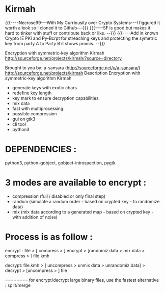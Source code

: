 Kirmah
======

{{{----Necrose99---With My Curriousity over Crypto Systems---I figgured it worth a look so I cloned it to Github---}}}
{{{----SF is good but makes it hard to tinker with stuff or contribute back or like. --}}}
{{{----Add in known  Crypto  IE PKI and Py-Bcrpt for streaching keys and protecting the symetric key from party A to Party B it shows promis.  --}}}

Encryption with symmetric-key algorithm Kirmah
http://sourceforge.net/projects/kirmah/?source=directory

Brought to you by: a-sansara (http://sourceforge.net/u/a-sansara/)
http://sourceforge.net/projects/kirmah
Description
Encryption with symmetric-key algorithm Kirmah

- generate keys with exotic chars
- redefine key length
- key mark to ensure decryption capabilities
- mix data
- fast with multiprocessing
- possible compression
- gui on gtk3
- cli tool
- python3

DEPENDENCIES :
========
python3, python-gobject, gobject-introspection, pygtk


3 modes are available to encrypt :
========
- compression (full / disabled or only final step)
- random (simulate a random order - based on crypted key - to randomize data)
- mix (mix data according to a generated map - based on crypted key - with addition of noise)

Process is as follow :
========
encrypt :
file > [ compress > ] encrypt > [randomiz data > mix data > compress > ] file.kmh

decrypt:
file.kmh > [ uncompress > unmix data > unrandomiz data] > decrypt > [uncompress > ] file

========
for encrypt/decrypt large binary files, use the fastest alternative : split/merge
